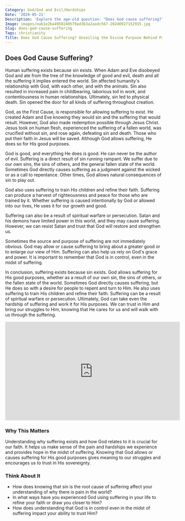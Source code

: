 ```yaml
---
Category: God/God and Evil/Hardships
Date: '2024-05-21'
Description: 'Explore the age-old question: "Does God cause suffering?" Discover diverse perspectives on the role of God in human suffering and the complexities of faith in the face of adversity.'
Image: images/eab1e2ba4950240579ad363a2aadc567-20240927152915.jpg
Slug: does-god-cause-suffering
Tags: christianity
Title: Does God Cause Suffering? Unveiling the Divine Purpose Behind Pain
---
```


## Does God Cause Suffering?

Human suffering exists because sin exists. When Adam and Eve disobeyed God and ate from the tree of the knowledge of good and evil, death and all the suffering it implies entered the world. Sin affected humanity's relationship with God, with each other, and with the animals. Sin also resulted in increased pain in childbearing, laborious toil in work, and contentiousness in human relationships. Ultimately, sin led to physical death. Sin opened the door for all kinds of suffering throughout creation.

God, as the First Cause, is responsible for allowing suffering to exist. He created Adam and Eve knowing they would sin and the suffering that would result. However, God also made redemption possible through Jesus Christ. Jesus took on human flesh, experienced the suffering of a fallen world, was crucified without sin, and rose again, defeating sin and death. Those who put their faith in Jesus will be saved. Although God allows suffering, He does so for His good purposes.

God is good, and everything He does is good. He can never be the author of evil. Suffering is a direct result of sin running rampant. We suffer due to our own sins, the sins of others, and the general fallen state of the world. Sometimes God directly causes suffering as a judgment against the wicked or as a call to repentance. Other times, God allows natural consequences of sin to play out.

God also uses suffering to train His children and refine their faith. Suffering can produce a harvest of righteousness and peace for those who are trained by it. Whether suffering is caused intentionally by God or allowed into our lives, He uses it for our growth and good.

Suffering can also be a result of spiritual warfare or persecution. Satan and his demons have limited power in this world, and they may cause suffering. However, we can resist Satan and trust that God will restore and strengthen us.

Sometimes the source and purpose of suffering are not immediately obvious. God may allow or cause suffering to bring about a greater good or to enlarge our view of Him. Suffering can also help us rely on God's grace and power. It is important to remember that God is in control, even in the midst of suffering.

In conclusion, suffering exists because sin exists. God allows suffering for His good purposes, whether as a result of our own sin, the sins of others, or the fallen state of the world. Sometimes God directly causes suffering, but He does so with a desire for people to repent and turn to Him. He also uses suffering to train His children and refine their faith. Suffering can be a result of spiritual warfare or persecution. Ultimately, God can take even the hardship of suffering and work it for His purposes. We can trust in Him and bring our struggles to Him, knowing that He cares for us and will walk with us through the suffering.


<iframe width="560" height="315" src="https://www.youtube.com/embed/XBIXPr6AH4A" frameborder="0" allow="autoplay; encrypted-media" allowfullscreen></iframe>


### Why This Matters

Understanding why suffering exists and how God relates to it is crucial for our faith. It helps us make sense of the pain and hardships we experience and provides hope in the midst of suffering. Knowing that God allows or causes suffering for His good purposes gives meaning to our struggles and encourages us to trust in His sovereignty.

### Think About It

- How does knowing that sin is the root cause of suffering affect your understanding of why there is pain in the world?
- In what ways have you experienced God using suffering in your life to refine your faith or draw you closer to Him?
- How does understanding that God is in control even in the midst of suffering impact your ability to trust Him?